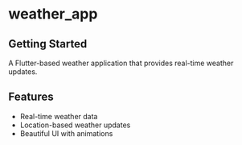 # weather_app

## Getting Started

A Flutter-based weather application that provides real-time weather updates.

## Features

- Real-time weather data
- Location-based weather updates
- Beautiful UI with animations

